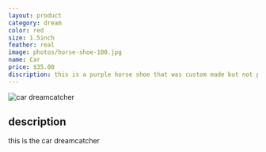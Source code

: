 ```yaml
---
layout: product
category: dream
color: red
size: 1.5inch
feather: real
image: photos/horse-shoe-100.jpg
name: Car
price: $35.00
discription: this is a purple horse shoe that was custom made but not picked up 
---
```


![ car dreamcatcher ]({{site.baseurl}}/images/photos/horse-shoe-100.jpg)

## description

this is the car dreamcatcher
